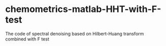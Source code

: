 # chemometrics-matlab-HHT-with-F-test
The code of spectral denoising based on Hilbert-Huang transform combined with F test
